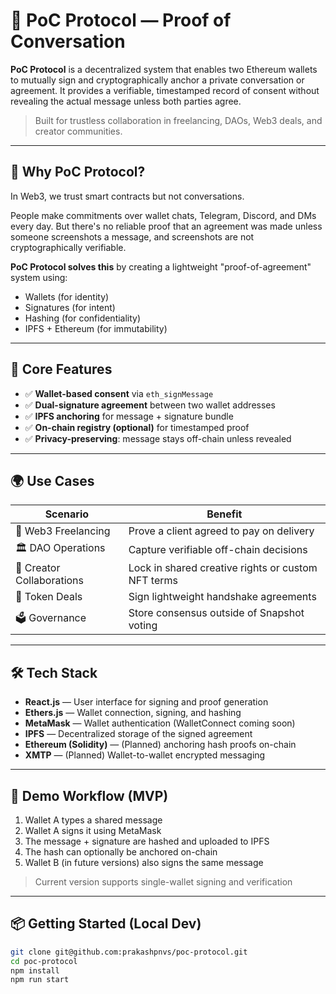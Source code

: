 # 🧾 PoC Protocol — Proof of Conversation

**PoC Protocol** is a decentralized system that enables two Ethereum wallets to mutually sign and cryptographically anchor a private conversation or agreement. It provides a verifiable, timestamped record of consent without revealing the actual message unless both parties agree.

> Built for trustless collaboration in freelancing, DAOs, Web3 deals, and creator communities.

---

## 🚀 Why PoC Protocol?

In Web3, we trust smart contracts but not conversations.

People make commitments over wallet chats, Telegram, Discord, and DMs every day. But there's no reliable proof that an agreement was made unless someone screenshots a message, and screenshots are not cryptographically verifiable.

**PoC Protocol solves this** by creating a lightweight "proof-of-agreement" system using:
- Wallets (for identity)
- Signatures (for intent)
- Hashing (for confidentiality)
- IPFS + Ethereum (for immutability)

---

## 🔐 Core Features

- ✅ **Wallet-based consent** via `eth_signMessage`
- ✅ **Dual-signature agreement** between two wallet addresses
- ✅ **IPFS anchoring** for message + signature bundle
- ✅ **On-chain registry (optional)** for timestamped proof
- ✅ **Privacy-preserving**: message stays off-chain unless revealed

---

## 🌍 Use Cases

| Scenario                  | Benefit |
|---------------------------|---------|
| 🤝 Web3 Freelancing        | Prove a client agreed to pay on delivery |
| 🏛 DAO Operations          | Capture verifiable off-chain decisions |
| 🎨 Creator Collaborations | Lock in shared creative rights or custom NFT terms |
| 📜 Token Deals             | Sign lightweight handshake agreements |
| 🗳 Governance              | Store consensus outside of Snapshot voting |

---

## 🛠 Tech Stack

- **React.js** — User interface for signing and proof generation
- **Ethers.js** — Wallet connection, signing, and hashing
- **MetaMask** — Wallet authentication (WalletConnect coming soon)
- **IPFS** — Decentralized storage of the signed agreement
- **Ethereum (Solidity)** — (Planned) anchoring hash proofs on-chain
- **XMTP** — (Planned) Wallet-to-wallet encrypted messaging

---

## 🧪 Demo Workflow (MVP)

1. Wallet A types a shared message
2. Wallet A signs it using MetaMask
3. The message + signature are hashed and uploaded to IPFS
4. The hash can optionally be anchored on-chain
5. Wallet B (in future versions) also signs the same message

> Current version supports single-wallet signing and verification

---

## 📦 Getting Started (Local Dev)

```bash
git clone git@github.com:prakashpnvs/poc-protocol.git
cd poc-protocol
npm install
npm run start
